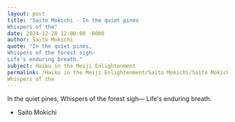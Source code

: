 ```yaml
---
layout: post
title: "Saito Mokichi - In the quiet pines
Whispers of the"
date: 2024-12-28 12:00:00 -0000
author: Saito Mokichi
quote: "In the quiet pines,
Whispers of the forest sigh—
Life's enduring breath."
subject: Haiku in the Meiji Enlightenment
permalink: /Haiku in the Meiji Enlightenment/Saito Mokichi/Saito Mokichi - In the quiet pines
Whispers of the
---
```


In the quiet pines,
Whispers of the forest sigh—
Life's enduring breath.

- Saito Mokichi
